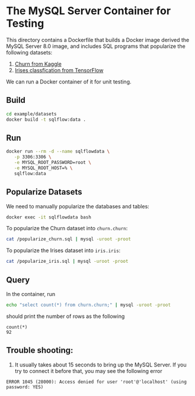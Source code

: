 # The MySQL Server Container for Testing

This directory contains a Dockerfile that builds a Docker image derived the MySQL Server 8.0 image, and includes SQL programs that popularize the following datasets:

1. [Churn from Kaggle](https://www.kaggle.com/blastchar/telco-customer-churn)
1. [Irises classfication from TensorFlow](https://www.tensorflow.org/guide/premade_estimators#classifying_irises_an_overview)

We can run a Docker container of it for unit testing.

## Build

```bash
cd example/datasets
docker build -t sqlflow:data .
```

## Run

```bash
docker run --rm -d --name sqlflowdata \
   -p 3306:3306 \
   -e MYSQL_ROOT_PASSWORD=root \
   -e MYSQL_ROOT_HOST=% \
   sqlflow:data
```

## Popularize Datasets

We need to manually popularize the databases and tables:

```bash
docker exec -it sqlflowdata bash
```

To popularize the Churn dataset into `churn.churn`:

```bash
cat /popularize_churn.sql | mysql -uroot -proot
```

To popularize the Irises dataset into `iris.iris`:

```bash
cat /popularize_iris.sql | mysql -uroot -proot
```

## Query

In the container, run

```bash
echo "select count(*) from churn.churn;" | mysql -uroot -proot
```

should print the number of rows as the following

```
count(*)
92
```

## Trouble shooting:

1. It usually takes about 15 seconds to bring up the MySQL Server. If you try to connect it
before that, you may see the following error

```
ERROR 1045 (28000): Access denied for user 'root'@'localhost' (using password: YES)
```
